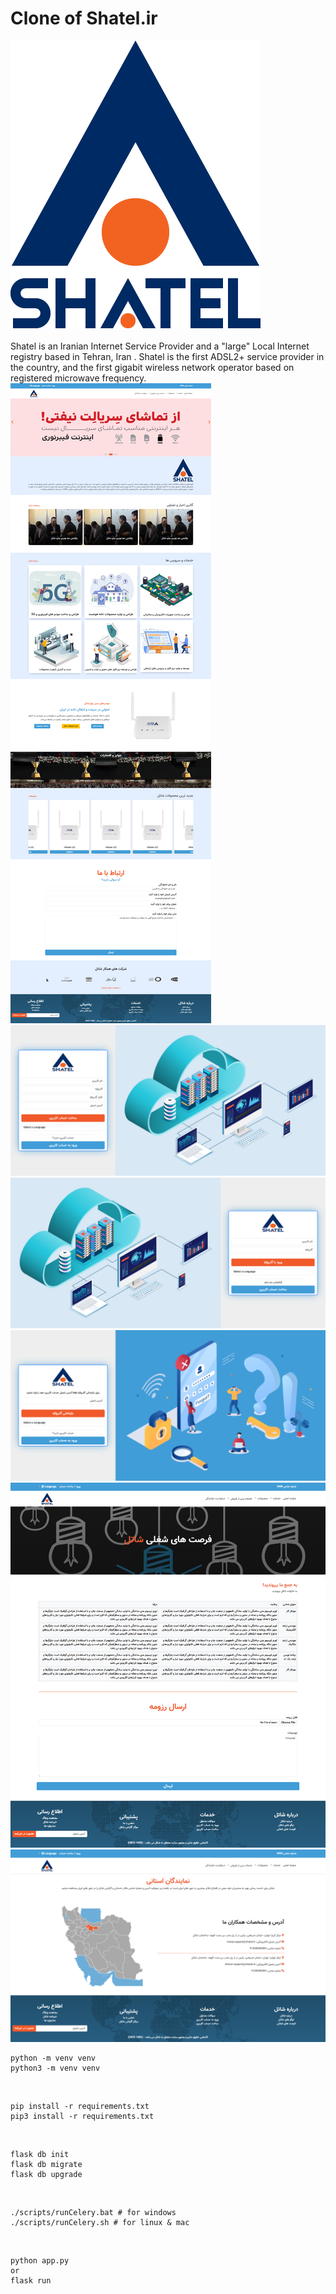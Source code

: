 # Clone of Shatel.ir

<img src="./Storage/media/logo/logo.png">

<br>
<br>
Shatel is an Iranian Internet Service Provider and a "large" Local Internet registry based in Tehran, Iran . Shatel is the first ADSL2+ service provider in the country, and the first gigabit wireless network operator based on registered microwave frequency.


<img src="./GithubDoc/image/index-full.png">
<img src="./GithubDoc/image/register.png">
<img src="./GithubDoc/image/login.png">
<img src="./GithubDoc/image/reset.png">
<img src="./GithubDoc/image/job-hire.png">
<img src="./GithubDoc/image/varanty.png">





    python -m venv venv
    python3 -m venv venv
<br>

    pip install -r requirements.txt 
    pip3 install -r requirements.txt 

<br>

    flask db init 
    flask db migrate
    flask db upgrade


<br>

    ./scripts/runCelery.bat # for windows
    ./scripts/runCelery.sh # for linux & mac


<br>

    python app.py
    or
    flask run
    